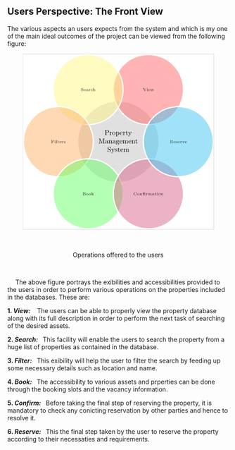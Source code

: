 ## Users Perspective: The Front View 
The various aspects an users expects from the system and which is my one of the main ideal outcomes of the project can be viewed from the following figure:

<p align=center>
<img src="user_perspective.png" height=400px >
</p>
<br>
<p align="center">
   Operations offered to the users
</p>
<br>

   The above figure portrays the exibilities and accessibilities provided to the users in order to perform various operations on the properties included in the databases. These are:  
  
 **1. _View:_**   The users can be able to properly view the property database along with its full description in order to perform the next task of searching of the desired assets.  
  
 **2. _Search:_**  This facility will enable the users to search the property from a huge list of properties as contained in the database.  
  
 **3. _Filter:_**  This exibility will help the user to filter the search by feeding up some necessary details such as location and name.  
  
 **4. _Book:_**  The accessibility to various assets and prperties can be done through the booking slots and the vacancy information.  
  
 **5. _Confirm:_**  Before taking the final step of reserving the property, it is mandatory to check any conicting reservation by other parties and hence to resolve it.  
  
 **6. _Reserve:_**  This the final step taken by the user to reserve the property according to their necessaties and requirements.
